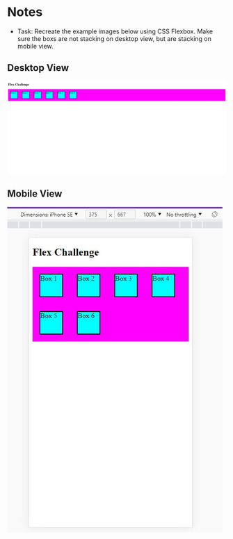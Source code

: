 # Notes

- Task: Recreate the example images below using CSS Flexbox. Make sure the boxs are not stacking on desktop view, but are stacking on mobile view.

## Desktop View
![example one](/css/examaple-one.JPG)

## Mobile View
![example two](/css/example-two.JPG)